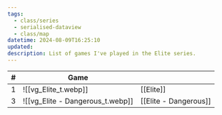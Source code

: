```yaml
---
tags:
  - class/series
  - serialised-dataview
  - class/map
datetime: 2024-08-09T16:25:10
updated: 
description: List of games I've played in the Elite series.
---
```

<!-- QueryToSerialize: table without id sequence as "#", embed(link(thumbnail)) as Game, file.link as ""  from #class/video-game where series = [[]] sort sequence -->
<!-- SerializedQuery: table without id sequence as "#", embed(link(thumbnail)) as Game, file.link as ""  from #class/video-game where series = [[]] sort sequence -->

| # | Game                                                                               |                                                          |
| - | ---------------------------------------------------------------------------------- | -------------------------------------------------------- |
| 1 | ![[vg_Elite_t.webp]]                         | [[Elite]]                         |
| 3 | ![[vg_Elite - Dangerous_t.webp]] | [[Elite - Dangerous]] |
<!-- SerializedQuery END -->
